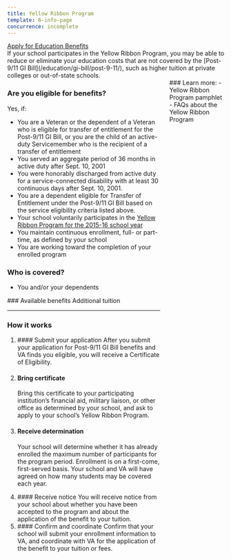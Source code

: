 ```yaml
---
title: Yellow Ribbon Program
template: 6-info-page
concurrence: incomplete
---
```


<div class="main" role="main" markdown="0">

<div class="action-bar">
  <div class="row">
    <div class="small-12 columns">
      <a class="usa-button-primary va-button-primary" href="/education/apply-for-education-benefits/">Apply for Education Benefits</a>
    </div>
  </div>
</div>

<div class="section one" markdown="0">
<div class="primary" markdown="0">
<div class="row" markdown="0">

<div class="small-12 columns usa-content" markdown="1">
If your school participates in the Yellow Ribbon Program, you may be able to reduce or eliminate your education costs that are not covered by the [Post-9/11 GI Bill](/education/gi-bill/post-9-11/), such as higher tuition at private colleges or out-of-state schools.

</div>
<div class="small-12 columns" markdown="1">
<div class="call-out usa-content" markdown="1">

<div class="call-out" markdown="1">

### Are you eligible for benefits?

Yes, if:

- You are a Veteran or the dependent of a Veteran who is eligible for transfer of entitlement for the Post-9/11 GI Bill, or you are the child of an active-duty Servicemember who is the recipient of a transfer of entitlement
- You served an aggregate period of 36 months in active duty after Sept. 10, 2001
- You were honorably discharged from active duty for a service-connected disability with at least 30 continuous days after Sept. 10, 2001.
- You are a dependent eligible for Transfer of Entitlement under the Post-9/11 GI Bill based on the service eligibility criteria listed above.
- Your school voluntarily participates in the [Yellow Ribbon Program for the 2015-16 school year](http://www.benefits.va.gov/GIBILL/yellow_ribbon/yrp_list_2015.asp )
- You maintain continuous enrollment, full- or part-time, as defined by your school
- You are working toward the completion of your enrolled program

### Who is covered?
- You and/or your dependents
</div>


<div class="small-12 columns usa-content" markdown="1">
### Available benefits
Additional tuition
</div>
<hr>

### How it works

<ol class="process">
<li class="step one wow fadeIn animated">

<div markdown="1">
#### Submit your application
After you submit your application for Post-9/11 GI Bill benefits and VA finds you eligible, you will receive a Certificate of Eligibility.
</div>
</li>

<li class="step two wow fadeIn animated">
<div markdown="1">

#### Bring certificate
Bring this certificate to your participating institution’s financial aid, military liaison, or other office as determined by your school, and ask to apply to your school’s Yellow Ribbon Program.
</div>
</li>

<li class="step three wow fadeIn animated">
<div markdown="1">

#### Receive determination
Your school will determine whether it has already enrolled the maximum number of participants for the program period. Enrollment is on a first-come, first-served basis. Your school and VA will have agreed on how many students may be covered each year.

</div>
</li>

<li class="step four wow fadeIn animated">
<div markdown="1">
#### Receive notice
You will receive notice from your school about whether you have been accepted to the program and about the application of the benefit to your tuition.

</div>
</li>

<li class="step five last wow fadeIn animated">
<div markdown="1">
#### Confirm and coordinate
Confirm that your school will submit your enrollment information to VA, and coordinate with VA for the application of the benefit to your tuition or fees.
</div>

</li>
</ol>
</div>

<div class="small-12 columns" markdown="1">
### Learn more:
- Yellow Ribbon Program pamphlet
- FAQs about the Yellow Ribbon Program
</div>


</div>
</div>


</div>
